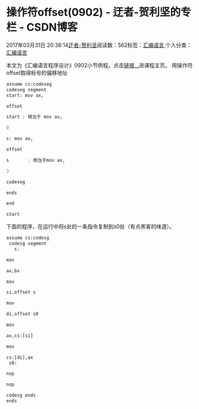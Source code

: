 
# 操作符offset(0902) - 迂者-贺利坚的专栏 - CSDN博客

2017年03月31日 20:38:14[迂者-贺利坚](https://me.csdn.net/sxhelijian)阅读数：562标签：[汇编语言																](https://so.csdn.net/so/search/s.do?q=汇编语言&t=blog)个人分类：[汇编语言																](https://blog.csdn.net/sxhelijian/article/category/6698546)



本文为《汇编语言程序设计》0902小节例程。点击[链接…](http://blog.csdn.net/sxhelijian/article/details/56671827)进课程主页。
用操作符offset取得标号的偏移地址
```python
assume cs:codeseg
codeseg segment
start: mov ax,
```
```python
offset
```
```python
start ; 相当于 mov ax,
```
```python
0
```
```python
s: mov ax,
```
```python
offset
```
```python
s       ; 相当于mov ax,
```
```python
3
```
```python
codeseg
```
```python
ends
```
```python
end
```
```python
start
```
下面的程序，在运行中将s处的一条指令复制到s0处（有点黑客的味道）。
```python
assume cs:codesg
 codesg segment
   s:
```
```python
mov
```
```python
ax,bx
```
```python
mov
```
```python
si,offset s
```
```python
mov
```
```python
di,offset s0
```
```python
mov
```
```python
ax,cs:[si]
```
```python
mov
```
```python
cs:[di],ax
 s0:
```
```python
nop
```
```python
nop
```
```python
codesg ends
ends
```

